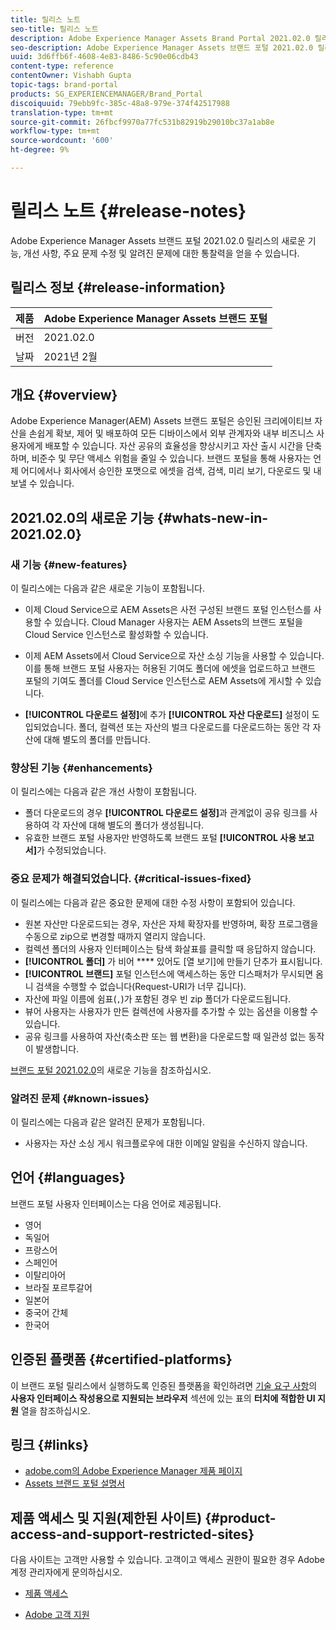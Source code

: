 ```yaml
---
title: 릴리스 노트
seo-title: 릴리스 노트
description: Adobe Experience Manager Assets Brand Portal 2021.02.0 릴리스의 기능, 개선 사항, 중요 문제 및 알려진 문제에 대한 통찰력을 얻을 수 있습니다.
seo-description: Adobe Experience Manager Assets 브랜드 포털 2021.02.0 릴리스의 개선 사항, 주요 문제 수정 사항 및 알려진 문제에 대한 통찰력을 얻을 수 있습니다.
uuid: 3d6ffb6f-4608-4e83-8486-5c90e06cdb43
content-type: reference
contentOwner: Vishabh Gupta
topic-tags: brand-portal
products: SG_EXPERIENCEMANAGER/Brand_Portal
discoiquuid: 79ebb9fc-385c-48a8-979e-374f42517988
translation-type: tm+mt
source-git-commit: 26fbcf9970a77fc531b82919b29010bc37a1ab8e
workflow-type: tm+mt
source-wordcount: '600'
ht-degree: 9%

---
```



# 릴리스 노트 {#release-notes}

Adobe Experience Manager Assets 브랜드 포털 2021.02.0 릴리스의 새로운 기능, 개선 사항, 주요 문제 수정 및 알려진 문제에 대한 통찰력을 얻을 수 있습니다.

## 릴리스 정보 {#release-information}

| 제품 | Adobe Experience Manager Assets 브랜드 포털 |
|---|---|
| 버전 | 2021.02.0 |
| 날짜 | 2021년 2월 |

## 개요 {#overview}

Adobe Experience Manager(AEM) Assets 브랜드 포털은 승인된 크리에이티브 자산을 손쉽게 확보, 제어 및 배포하여 모든 디바이스에서 외부 관계자와 내부 비즈니스 사용자에게 배포할 수 있습니다. 자산 공유의 효율성을 향상시키고 자산 출시 시간을 단축하며, 비준수 및 무단 액세스 위험을 줄일 수 있습니다. 브랜드 포털을 통해 사용자는 언제 어디에서나 회사에서 승인한 포맷으로 에셋을 검색, 검색, 미리 보기, 다운로드 및 내보낼 수 있습니다.

## 2021.02.0의 새로운 기능 {#whats-new-in-2021.02.0}

### 새 기능 {#new-features}

이 릴리스에는 다음과 같은 새로운 기능이 포함됩니다.

* 이제 Cloud Service으로 AEM Assets은 사전 구성된 브랜드 포털 인스턴스를 사용할 수 있습니다. Cloud Manager 사용자는 AEM Assets의 브랜드 포털을 Cloud Service 인스턴스로 활성화할 수 있습니다.

* 이제 AEM Assets에서 Cloud Service으로 자산 소싱 기능을 사용할 수 있습니다. 이를 통해 브랜드 포털 사용자는 허용된 기여도 폴더에 에셋을 업로드하고 브랜드 포털의 기여도 폴더를 Cloud Service 인스턴스로 AEM Assets에 게시할 수 있습니다.

* **[!UICONTROL 다운로드 설정]**&#x200B;에 추가 **[!UICONTROL 자산 다운로드]** 설정이 도입되었습니다. 폴더, 컬렉션 또는 자산의 벌크 다운로드를 다운로드하는 동안 각 자산에 대해 별도의 폴더를 만듭니다.

<!-- 
* The **[!UICONTROL Download]** dialog is revamped in a list view with additional options to exclude the renditions which are not required, apply the same set of rules for similar asset types, and download the selected asset renditions. See [steps to download assets from Brand Portal](https://docs.adobe.com/content/help/en/experience-manager-brand-portal/using/download/brand-portal-download-assets.html#download-assets).
-->

<!--
* The new **[!UICONTROL Download]** dialog now appears with all the renditions of the selected assets or folders containing assets in a list view, wherein the Brand Portal users can apply same set of renditions for similar asset types and download the selected asset renditions. 
-->

<!-- 
* Navigation to the **[!UICONTROL Files]**, **[!UICONTROL Collections]**, and **[!UICONTROL Shared Links]** is now possible from all the Brand Portal pages in one-click.  

* The **[!UICONTROL Renditions]** panel in the asset details page now allows the Brand Portal users to select the original asset and (or) specific asset renditions, and directly download them from the **[!UICONTROL Renditions]** panel without having to open the **[!UICONTROL Download]** dialog. See [download assets from asset details page](https://docs.adobe.com/content/help/en/experience-manager-brand-portal/using/download/brand-portal-download-assets.html#download-assets-from-asset-details-page).
-->

<!--
Brand Portal users can exclude specific renditions which are not required and directly download the original asset and its renditions from the **[!UICONTROL Renditions]** panel on the asset details page. 
-->

<!-- 
* In addition to the existing **[!UICONTROL Download]** configurations, the Brand Portal administrators can also [configure permissions for different group of users](https://docs.adobe.com/content/help/en/experience-manager-brand-portal/using/download/brand-portal-download-assets.html#configure-download-permissions) to view and (or) download the original asset and its renditions from the asset details page. These configurations will define who can access and (or) download the asset renditions.
-->

### 향상된 기능 {#enhancements}

이 릴리스에는 다음과 같은 개선 사항이 포함됩니다.

* 폴더 다운로드의 경우 **[!UICONTROL 다운로드 설정]**&#x200B;과 관계없이 공유 링크를 사용하여 각 자산에 대해 별도의 폴더가 생성됩니다.
* 유효한 브랜드 포털 사용자만 반영하도록 브랜드 포털 **[!UICONTROL 사용 보고서]**&#x200B;가 수정되었습니다.

<!--
* The threshold of session timeout for the guest users has been reduced from 2 hours to 15 minutes.
* The additional **[!UICONTROL View pages]** option has been removed for multi-page PDFs as the user can now view the PDF pages from the Adobe Document Cloud Viewer.
-->


### 중요 문제가 해결되었습니다. {#critical-issues-fixed}

이 릴리스에는 다음과 같은 중요한 문제에 대한 수정 사항이 포함되어 있습니다.

* 원본 자산만 다운로드되는 경우, 자산은 자체 확장자를 반영하며, 확장 프로그램을 수동으로 zip으로 변경할 때까지 열리지 않습니다.
* 컬렉션 폴더의 사용자 인터페이스는 탐색 화살표를 클릭할 때 응답하지 않습니다.
* **[!UICONTROL 폴더]** 가 비어  **** 있어도 [열 보기]에 만들기 단추가 표시됩니다.
* **[!UICONTROL 브랜드]** 포털 인스턴스에 액세스하는 동안 디스패처가 무시되면 옴니 검색을 수행할 수 없습니다(Request-URI가 너무 깁니다).
* 자산에 파일 이름에 쉼표(`,`)가 포함된 경우 빈 zip 폴더가 다운로드됩니다.
* 뷰어 사용자는 사용자가 만든 컬렉션에 사용자를 추가할 수 있는 옵션을 이용할 수 있습니다.
* 공유 링크를 사용하여 자산(축소판 또는 웹 변환)을 다운로드할 때 일관성 없는 동작이 발생합니다.

[브랜드 포털 2021.02.0](whats-new.md)의 새로운 기능을 참조하십시오.


### 알려진 문제 {#known-issues}

이 릴리스에는 다음과 같은 알려진 문제가 포함됩니다.

* 사용자는 자산 소싱 게시 워크플로우에 대한 이메일 알림을 수신하지 않습니다.

<!--
### Known Issues {#known-issues}

This release includes the following known issue:

* Search on the **[!UICONTROL Asset Reports]** shows processing on the product interface with no search result.
* The video DM encodes are not visible to the non-admin users on the asset details page.
* The alignment of the size of individual asset renditions and total download size is distorted in the Download dialog.
-->


<!--
* Download Settings configuration to configure asset download from Brand Portal. Fast download, custom renditions, and system renditions are the available configurations. 
-->

<!--
* Document Viewer has been introduced to enhance the PDF viewing experience. New options are available for viewing the PDF files in Brand Portal.

* Advances in the asset download process which improves the Brand Portal user experience while [downloading assets from Brand Portal](brand-portal-download-assets.md). Brand Portal administrators can configure **[!UICONTROL Fast Download]**, **[!UICONTROL Custom Renditions]**, and **[!UICONTROL System Renditions]** from the **[!UICONTROL Download]** settings. 

For details, see [what's new in Brand Portal 6.4.7](whats-new.md). 

### Critical Issues Fixed {#critical-issues-fixed-647}

This release includes fixes to the following critical issues:

* The viewer users are not permitted to share link for collections but the option to share is visible to them on the product interface.

* The **[!UICONTROL Download]** button on the options bar does not list all the licensed assets of the selected folder.

* The search takes longer to show the results for certain keywords.

* The **[!UICONTROL Agree]** and **[!UICONTROL Disagree]** check boxes does not appear on bulk selection of licensed and unlicensed assets during download.

* Filter-based search shows processing on the product interface with no search result. 

* The assets do not download from share link if the shared folder contains numerous and large assets.


### Known Issues {#known-issues-647}

This release includes the following known issues:

* If multiple assets are selected, license text does not appear on clicking Terms and Conditions on the license agreement page during download using share link.   

-->

## 언어 {#languages}

브랜드 포털 사용자 인터페이스는 다음 언어로 제공됩니다.

* 영어
* 독일어
* 프랑스어
* 스페인어
* 이탈리아어
* 브라질 포르투갈어
* 일본어
* 중국어 간체
* 한국어

## 인증된 플랫폼 {#certified-platforms}

이 브랜드 포털 릴리스에서 실행하도록 인증된 플랫폼을 확인하려면 [기술 요구 사항](https://helpx.adobe.com/experience-manager/6-4/sites/deploying/using/technical-requirements.html)의 **사용자 인터페이스 작성용으로 지원되는 브라우저** 섹션에 있는 표의 **터치에 적합한 UI 지원** 열을 참조하십시오.

## 링크 {#links}

* [adobe.com의 Adobe Experience Manager 제품 페이지](http://www.adobe.com/in/marketing-cloud/experience-manager.html)
* [Assets 브랜드 포털 설명서](https://helpx.adobe.com/kr/experience-manager/brand-portal/user-guide.html)

## 제품 액세스 및 지원(제한된 사이트) {#product-access-and-support-restricted-sites}

다음 사이트는 고객만 사용할 수 있습니다. 고객이고 액세스 권한이 필요한 경우 Adobe 계정 관리자에게 문의하십시오.

<!--
* [https://daycare.day.com](https://daycare.day.com) 
-->

* [제품 액세스](https://login.marketing.adobe.com)

* [Adobe 고객 지원](https://helpx.adobe.com/contact.html)
